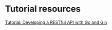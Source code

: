 # Tutorial resources
[Tutorial: Developing a RESTful API with Go and Gin](https://golang.org/doc/tutorial/web-service-gin)